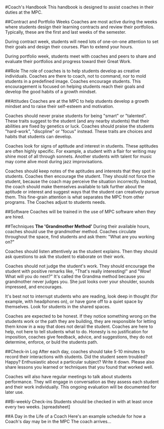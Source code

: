 #Coach's Handbook
This handbook is designed to assist coaches in their duties at the MPC.

##Contract and Portfolio Weeks
Coaches are most active during the weeks where students design their learning contracts and review their portfolios. Typically, these are the first and last weeks of the semester.

During contract week, students will need lots of one-on-one attention to set their goals and design their courses. Plan to extend your hours.

During portfolio week, students meet with coaches and peers to share and evaluate their portfolios and progress toward their Great Work.

##Role
The role of coaches is to help students develop as creative individuals. Coaches are there to coach, not to command, nor to mold students in a predefined image. Coaches encourage students. This encouragement is focused on helping students reach their goals and develop the good habits of a growth mindset.

##Attitudes
Coaches are at the MPC to help students develop a growth mindset and to raise their self-esteem and motivation.

Coaches should never praise students for being "smart" or "talented". These traits suggest to the student (and any nearby students) that their abilities are fixed by genetics or luck. Coaches should praise the students "hard-work", "discpline" or "focus" instead. These traits are choices and habits that students can develop.

Coaches look for signs of aptitude and interest in students. These aptitudes are often highly specific. For example, a student with a flair for writing may shine most of all through sonnets. Another students with talent for music may come alive most during jazz improvisations.

Coaches should keep notes of the aptitudes and interests that they spot in students. Coaches then encourage the student. They should not force the student, because the coach may perceive the situation incorrectly. Instead, the coach should make themselves available to talk further about the aptitude or interest and suggest ways that the student can creatively pursue them. This fine-grain attention is what separates the MPC from other programs. The Coaches adjust to students needs. 

##Software
Coaches will be trained in the use of MPC software when they are hired.

##Techniques
<b>The 'Grandmother Method'</b>
During their available hours, coaches should use the grandmother method. Coaches circulate throughout the space, find students and ask them: "What are you working on?"

Coaches should listen attentively as the student explains. Then they should ask questions to ask the student to elaborate on their work.

Coaches should not judge the student's work. They should encourage the student with positive remarks like, "That's really interesting!" and "Wow! What will you do next?" It's called the Grandma method because you grandmother never judges you. She just looks over your shoulder, sounds impressed, and encourages.

It's best not to interrupt students who are reading, look deep in thought (for example, with headphones on), or have gone off to a quiet space by themselves. Look for students in the shared spaces.

Coaches are expected to be honest. If they notice something wrong on the students work or the path they are building, they are responsible for letting them know in a way that does not derail the student. Coaches are here to help, not here to tell students what to do. Honesty is no justification for imposition, coaches give feedback, advice, and suggestions, they do not determine, enforce, or buld the students path. 

##Check-in Log
After each day, coaches should take 5-10 minutes to record their interactions with students. Did the student seem troubled? Happy? Enthusiastic about a particular subject? Write it down. Please also share lessons you learned or techniques that you found that worked well.

Coaches will also have regular meetings to talk about students performance. They will engage in conversation as they assess each student and their work individually. This ongoing evaluation will be documented for later use. 

##Bi-weekly Check-ins
Students should be checked in with at least once every two weeks. [spreadsheet]

##A Day in the Life of a Coach
Here's an example schedule for how a Coach's day may be in the MPC
The coach arrives...

